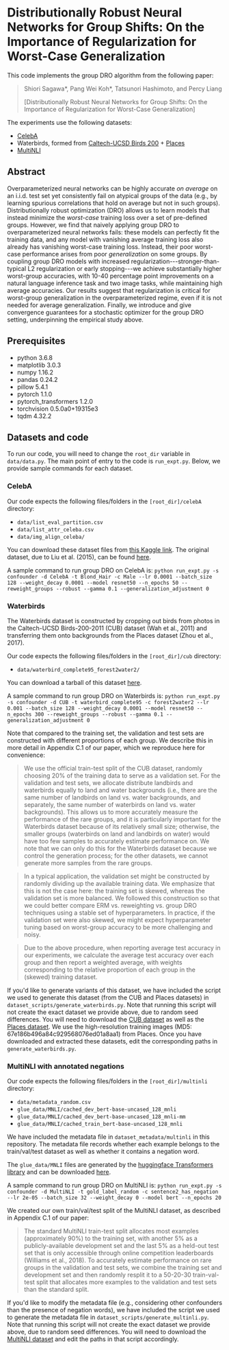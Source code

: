 # Distributionally Robust Neural Networks for Group Shifts: On the Importance of Regularization for Worst-Case Generalization

This code implements the group DRO algorithm from the following paper:

> Shiori Sagawa\*, Pang Wei Koh\*, Tatsunori Hashimoto, and Percy Liang
>
> [Distributionally Robust Neural Networks for Group Shifts: On the Importance of Regularization for Worst-Case Generalization]

The experiments use the following datasets:
- [CelebA](http://mmlab.ie.cuhk.edu.hk/projects/CelebA.html)
- Waterbirds, formed from [Caltech-UCSD Birds 200](http://www.vision.caltech.edu/visipedia/CUB-200.html) + [Places](http://places2.csail.mit.edu/)
- [MultiNLI](https://www.nyu.edu/projects/bowman/multinli/)

## Abstract

Overparameterized neural networks
can be highly accurate _on average_ on an i.i.d. test set
yet consistently fail on atypical groups of the data
(e.g., by learning spurious correlations that hold on average but not in such groups).
Distributionally robust optimization (DRO) allows us to learn models that instead
minimize the _worst-case_ training loss over a set of pre-defined groups.
However, we find that naively applying group DRO to overparameterized neural networks fails:
these models can perfectly fit the training data,
and any model with vanishing average training loss
also already has vanishing worst-case training loss.
Instead, their poor worst-case performance arises from poor _generalization_ on some groups.
By coupling group DRO models with increased regularization---stronger-than-typical L2 regularization or early stopping---we achieve substantially higher worst-group accuracies,
with 10-40 percentage point improvements
on a natural language inference task and two image tasks, while maintaining high average accuracies.
Our results suggest that regularization is critical for worst-group generalization in the overparameterized regime, even if it is not needed for average generalization.
Finally, we introduce and give convergence guarantees for a stochastic optimizer for the group DRO setting, underpinning the empirical study above.

## Prerequisites
- python 3.6.8
- matplotlib 3.0.3
- numpy 1.16.2
- pandas 0.24.2
- pillow 5.4.1
- pytorch 1.1.0
- pytorch_transformers 1.2.0
- torchvision 0.5.0a0+19315e3
- tqdm 4.32.2

## Datasets and code

To run our code, you will need to change the `root_dir` variable in `data/data.py`.
The main point of entry to the code is `run_expt.py`. Below, we provide sample commands for each dataset.

### CelebA

Our code expects the following files/folders in the `[root_dir]/celebA` directory:

- `data/list_eval_partition.csv`
- `data/list_attr_celeba.csv`
- `data/img_align_celeba/`

You can download these dataset files from [this Kaggle link](https://www.kaggle.com/jessicali9530/celeba-dataset). The original dataset, due to Liu et al. (2015), can be found [here](http://mmlab.ie.cuhk.edu.hk/projects/CelebA.html).

A sample command to run group DRO on CelebA is:
`python run_expt.py -s confounder -d CelebA -t Blond_Hair -c Male --lr 0.0001 --batch_size 128 --weight_decay 0.0001 --model resnet50 --n_epochs 50 --reweight_groups --robust --gamma 0.1 --generalization_adjustment 0`


### Waterbirds

The Waterbirds dataset is constructed by cropping out birds from photos in the Caltech-UCSD Birds-200-2011 (CUB) dataset (Wah et al., 2011) and transferring them onto backgrounds from the Places dataset (Zhou et al., 2017).

Our code expects the following files/folders in the `[root_dir]/cub` directory:

- `data/waterbird_complete95_forest2water2/`

You can download a tarball of this dataset [here](https://nlp.stanford.edu/data/dro/waterbird_complete95_forest2water2.tar.gz).

A sample command to run group DRO on Waterbirds is:
`python run_expt.py -s confounder -d CUB -t waterbird_complete95 -c forest2water2 --lr 0.001 --batch_size 128 --weight_decay 0.0001 --model resnet50 --n_epochs 300 --reweight_groups --robust --gamma 0.1 --generalization_adjustment 0`

Note that compared to the training set, the validation and test sets are constructed with different proportions of each group. We describe this in more detail in Appendix C.1 of our paper, which we reproduce here for convenience:

> We use the official train-test split of the CUB dataset, randomly choosing 20% of the training data to serve as a validation set. For the validation and test sets, we allocate distribute landbirds and waterbirds equally to land and water backgrounds (i.e., there are the same number of landbirds on land vs. water backgrounds, and separately, the same number of waterbirds on land vs. water backgrounds). This allows us to more accurately measure the performance of the rare groups, and it is particularly important for the Waterbirds dataset because of its relatively small size; otherwise, the smaller groups (waterbirds on land and landbirds on water) would have too few samples to accurately estimate performance on. We note that we can only do this for the Waterbirds dataset because we control the generation process; for the other datasets, we cannot generate more samples from the rare groups.

> In a typical application, the validation set might be constructed by randomly dividing up the available training data. We emphasize that this is not the case here: the training set is skewed, whereas the validation set is more balanced. We followed this construction so that we could better compare ERM vs. reweighting vs. group DRO techniques using a stable set of hyperparameters. In practice, if the validation set were also skewed, we might expect hyperparameter tuning based on worst-group accuracy to be more challenging and noisy.

> Due to the above procedure, when reporting average test accuracy in our experiments,
we calculate the average test accuracy over each group and then report a weighted average, with weights corresponding to the relative proportion of each group in the (skewed) training dataset.

If you'd like to generate variants of this dataset, we have included the script we used to generate this dataset (from the CUB and Places datasets) in `dataset_scripts/generate_waterbirds.py`. Note that running this script will not create the exact dataset we provide above, due to random seed differences. You will need to download the [CUB dataset](http://www.vision.caltech.edu/visipedia/CUB-200-2011.html) as well as the [Places dataset](http://places2.csail.mit.edu/download.html). We use the high-resolution training images (MD5: 67e186b496a84c929568076ed01a8aa1) from Places. Once you have downloaded and extracted these datasets, edit the corresponding paths in `generate_waterbirds.py`.


### MultiNLI with annotated negations

Our code expects the following files/folders in the `[root_dir]/multinli` directory:

- `data/metadata_random.csv`
- `glue_data/MNLI/cached_dev_bert-base-uncased_128_mnli`
- `glue_data/MNLI/cached_dev_bert-base-uncased_128_mnli-mm`
- `glue_data/MNLI/cached_train_bert-base-uncased_128_mnli`

We have included the metadata file in `dataset_metadata/multinli` in this repository. The metadata file records whether each example belongs to the train/val/test dataset as well as whether it contains a negation word.

The `glue_data/MNLI` files are generated by the [huggingface Transformers library](https://github.com/huggingface/transformers) and can be downloaded [here](https://nlp.stanford.edu/data/dro/multinli_bert_features.tar.gz).

A sample command to run group DRO on MultiNLI is:
`python run_expt.py -s confounder -d MultiNLI -t gold_label_random -c sentence2_has_negation --lr 2e-05 --batch_size 32 --weight_decay 0 --model bert --n_epochs 20`

We created our own train/val/test split of the MultiNLI dataset, as described in Appendix C.1 of our paper:

> The standard MultiNLI train-test split allocates most examples (approximately 90%) to the training set, with another 5% as a publicly-available development set and the last 5% as a held-out test set that is only accessible through online competition leaderboards (Williams et al., 2018). To accurately estimate performance on rare groups in the validation and test sets, we combine the training set and development set and then randomly resplit it to a 50-20-30 train-val-test split that allocates more examples to the validation and test sets than the standard split.

If you'd like to modify the metadata file (e.g., considering other confounders than the presence of negation words), we have included the script we used to generate the metadata file in `dataset_scripts/generate_multinli.py`. Note that running this script will not create the exact dataset we provide above, due to random seed differences. You will need to download the [MultiNLI dataset](https://www.nyu.edu/projects/bowman/multinli/) and edit the paths in that script accordingly.
